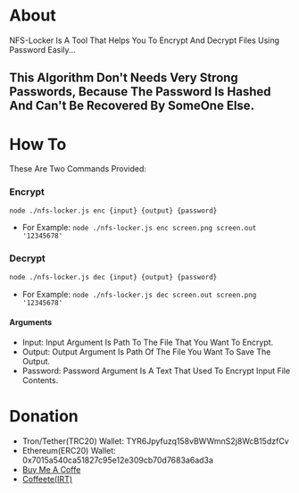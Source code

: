 # About
NFS-Locker Is A Tool That Helps You To Encrypt And Decrypt Files Using Password Easily...
## This Algorithm Don't Needs Very Strong Passwords, Because The Password Is Hashed And Can't Be Recovered By SomeOne Else.
# How To
These Are Two Commands Provided:
### Encrypt
```bash
node ./nfs-locker.js enc {input} {output} {password}
```
- For Example: `node ./nfs-locker.js enc screen.png screen.out '12345678'`
### Decrypt
```bash
node ./nfs-locker.js dec {input} {output} {password}
```
- For Example: `node ./nfs-locker.js dec screen.out screen.png '12345678'`
#### Arguments
- Input: Input Argument Is Path To The File That You Want To Encrypt.
- Output: Output Argument Is Path Of The File You Want To Save The Output.
- Password: Password Argument Is A Text That Used To Encrypt Input File Contents.
# Donation
- Tron/Tether(TRC20) Wallet: TYR6Jpyfuzq158vBWWmnS2j8WcB15dzfCv
- Ethereum(ERC20) Wallet: 0x7015a540ca51827c95e12e309cb70d7683a6ad3a
- [Buy Me A Coffe](https://www.buymeacoffee.com/itmammad)
- [Coffeete(IRT)](https://www.coffeete.ir/ITMammad)
